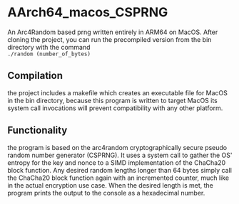 # AArch64_macos_CSPRNG
An Arc4Random based prng written entirely in ARM64 on MacOS. After cloning the project, you can run the precompiled version from the bin directory with the command<br>
`./random (number_of_bytes)`


## Compilation
the project includes a makefile which creates an executable file for MacOS in the bin directory, because this program is written to target MacOS its system call invocations will prevent compatibility with any other platform.

## Functionality
the program is based on the arc4random cryptographically secure pseudo random number generator (CSPRNG). It uses a system call to gather the OS' entropy for the key and nonce to a SIMD implementation of the ChaCha20 block function. Any desired random lengths longer than 64 bytes simply call the ChaCha20 block function again with an incremented counter, much like in the actual encryption use case. When the desired length is met, the program prints the output to the console as a hexadecimal number.